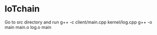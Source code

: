 # IoTchain

Go to src directory and run
g++ -c client/main.cpp kernel/log.cpp
g++ -o main main.o log.o
main